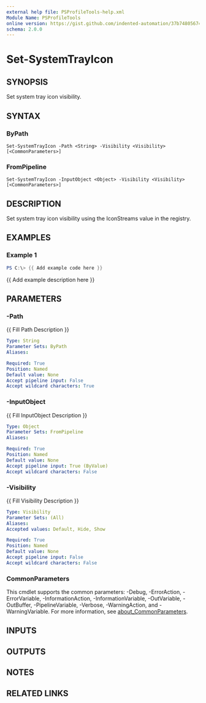 ```yaml
---
external help file: PSProfileTools-help.xml
Module Name: PSProfileTools
online version: https://gist.github.com/indented-automation/37b748056742d5e1b51f7cd767813f5d
schema: 2.0.0
---
```


# Set-SystemTrayIcon

## SYNOPSIS
Set system tray icon visibility.

## SYNTAX

### ByPath
```
Set-SystemTrayIcon -Path <String> -Visibility <Visibility> [<CommonParameters>]
```

### FromPipeline
```
Set-SystemTrayIcon -InputObject <Object> -Visibility <Visibility> [<CommonParameters>]
```

## DESCRIPTION
Set system tray icon visibility using the IconStreams value in the registry.

## EXAMPLES

### Example 1
```powershell
PS C:\> {{ Add example code here }}
```

{{ Add example description here }}

## PARAMETERS

### -Path
{{ Fill Path Description }}

```yaml
Type: String
Parameter Sets: ByPath
Aliases:

Required: True
Position: Named
Default value: None
Accept pipeline input: False
Accept wildcard characters: True
```

### -InputObject
{{ Fill InputObject Description }}

```yaml
Type: Object
Parameter Sets: FromPipeline
Aliases:

Required: True
Position: Named
Default value: None
Accept pipeline input: True (ByValue)
Accept wildcard characters: False
```

### -Visibility
{{ Fill Visibility Description }}

```yaml
Type: Visibility
Parameter Sets: (All)
Aliases:
Accepted values: Default, Hide, Show

Required: True
Position: Named
Default value: None
Accept pipeline input: False
Accept wildcard characters: False
```

### CommonParameters
This cmdlet supports the common parameters: -Debug, -ErrorAction, -ErrorVariable, -InformationAction, -InformationVariable, -OutVariable, -OutBuffer, -PipelineVariable, -Verbose, -WarningAction, and -WarningVariable. For more information, see [about_CommonParameters](http://go.microsoft.com/fwlink/?LinkID=113216).

## INPUTS

## OUTPUTS

## NOTES

## RELATED LINKS
